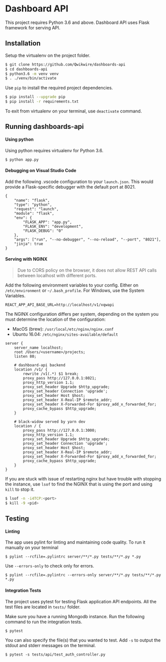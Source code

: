 # Dashboard API

This project requires Python 3.6 and above. Dashboard API uses Flask framework for serving API.

## Installation

Setup the virtualenv on the project folder.

```sh
$ git clone https://github.com/Qwikwire/dashboards-api
$ cd dashboards-api
$ python3.6 -m venv venv
$ . ./venv/bin/activate
```

Use `pip` to install the required project dependencies.

```sh
$ pip install --upgrade pip
$ pip install -r requirements.txt
```

To exit from virtualenv on your terminal, use `deactivate` command.

## Running dashboards-api 

#### Using python

Using python requires virtualenv for Python 3.6.

```
$ python app.py
```

#### Debugging on Visual Studio Code

Add the following .vscode configuration to your `launch.json`. This would provide a Flask-specific debugger with the default port at 8021.

```
{
    "name": "flask",
    "type": "python",
    "request": "launch",
    "module": "flask",
    "env": {
        "FLASK_APP": "app.py",
        "FLASK_ENV": "development",
        "FLASK_DEBUG": "0"
    },
    "args": ["run", "--no-debugger", "--no-reload", "--port", "8021"],
    "jinja": true
}
```

#### Serving with NGINX

> Due to CORS policy on the browser, it does not allow REST API calls between localhost with different ports. 

Add the following environment variables to your config. Either on `/etc/environment` or `~/.bash_profile`. For Windows, use the System Variables.

```
REACT_APP_API_BASE_URL=http://localhost/v1/xqwapi
```

The NGINX configuration differs per system, depending on the system you must determine the location of the configuration:

- MacOS (brew): `/usr/local/etc/nginx/nginx.conf`
- Ubuntu 16.04: `/etc/nginx/sites-available/default`


```
server {
    server_name localhost;
    root /Users/<username>/projects;
    listen 80;

    # dashboard-api backend
    location /v1/ {
        rewrite /v1(.*) $1 break;
        proxy_pass http://127.0.0.1:8021;
        proxy_http_version 1.1;
        proxy_set_header Upgrade $http_upgrade;
        proxy_set_header Connection 'upgrade';
        proxy_set_header Host $host;
        proxy_set_header X-Real-IP $remote_addr;
        proxy_set_header X-Forwarded-For $proxy_add_x_forwarded_for;
        proxy_cache_bypass $http_upgrade;
    }

    # black-widow served by yarn dev
    location / {
        proxy_pass http://127.0.0.1:3000;
        proxy_http_version 1.1;
        proxy_set_header Upgrade $http_upgrade;
        proxy_set_header Connection 'upgrade';
        proxy_set_header Host $host;
        proxy_set_header X-Real-IP $remote_addr;
        proxy_set_header X-Forwarded-For $proxy_add_x_forwarded_for;
        proxy_cache_bypass $http_upgrade;
    }
}
```

If you are stuck with issue of restarting nginx but have trouble with stopping the instance, use `lsof` to find the NGINX that is using the port and using `kill` to stop it.

```sh
$ lsof -n -i4TCP:<port>
$ kill -9 <pid>
```

## Testing

#### Linting

The app uses pylint for linting and maintaining code quality. To run it manually on your terminal

```
$ pylint --rcfile=.pylintrc server/**/*.py tests/**/*.py *.py
```

Use `--errors-only` to check only for errors.

```
$ pylint --rcfile=.pylintrc --errors-only server/**/*.py tests/**/*.py *.py
```

#### Integration Tests

The project uses pytest for testing Flask application API endpoints. All the test files are located in `tests/` folder.

Make sure you have a running Mongodb instance. Run the following command to run the integration tests.

```
$ pytest
```

You can also specify the file(s) that you wanted to test. Add `-s` to output the stdout and stderr messages on the terminal.

```
$ pytest -s tests/api/test_auth_controller.py
```
